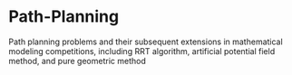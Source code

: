 # Path-Planning
Path planning problems and their subsequent extensions in mathematical modeling competitions, including RRT algorithm, artificial potential field method, and pure geometric method
